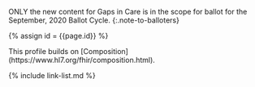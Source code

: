 
ONLY the new content for Gaps in Care is in the scope for ballot for the September, 2020 Ballot Cycle.
{:.note-to-balloters}

{% assign id = {{page.id}} %}

<div class="new-content" markdown="1">
This profile builds on [Composition](https://www.hl7.org/fhir/composition.html).
</div>

<!--
### Mandatory Data Elements and Terminology

The following data-elements are mandatory (i.e data MUST be present). -->

<!-- **Each {{site.data.structuredefinitions.[id].type}} must have:** -->

<!--1. -->

<!--

Each {{site.data.structuredefinitions.[id].type}} *should* have ([Must Support](guidance.html#must-support)):

1. The beneficiary

-->

<!-- ### Examples-->

<!--{% include list-simple-organizations.xhtml %} -->

{% include link-list.md %}
